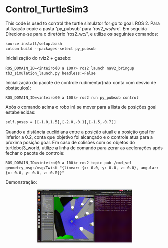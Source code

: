 # Control_TurtleSim3
This code is used to control the turtle simulator for go to goal. ROS 2.
Para utilização copie a pasta 'py_pubsub' para 'ros2_ws/src'. Em seguida Direcione-se para o diretório 'ros2_wc/', e utilize os seguintes comandos:
``` shell
source install/setup.bash
colcon build --packages-select py_pubsub
```
Inicialização do rviz2 + gazebo: 
``` shell
ROS_DOMAIN_ID=<inteiro(0 a 100)> ros2 launch nav2_bringup tb3_simulation_launch.py headless:=False
```
Inicialização do pacote de controle rudimentar(não conta com desvio de obstáculos):
``` shell
ROS_DOMAIN_ID=<inteiro(0 a 100)> ros2 run py_pubsub control 
```
Após o comando acima o robo irá se mover para a lista de posições goal estabelecidas:
``` shell
self.poses = [[-1.0,1.5],[-2.0,-0.1],[-1.5,-0.7]]
```
Quando a distância euclidiana entre a posição atual e a posição goal for inferior a 0.2, conta que objetivo foi alcançado e o controle atua para a pŕoxima posição goal.
Em caso de colisões com os objetos do turtlebot3_world, utilize a linha de comando para zerar as acelerações após fechar o pacote de controle:
``` shell
ROS_DOMAIN_ID=<inteiro(0 a 100)> ros2 topic pub /cmd_vel geometry_msgs/msg/Twist "{linear: {x: 0.0, y: 0.0, z: 0.0}, angular: {x: 0.0, y: 0.0, z: 0.0}}"
```
Demonstração: <br />
<p align="center">
<img src="https://github.com/lorenzoppx/Control_TurtleSim3/blob/main/control.gif" width="300">
<p />

